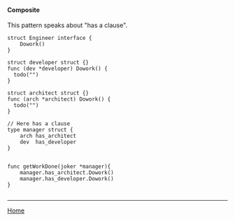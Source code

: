 #### Composite

This pattern speaks about "has a clause".

```
struct Engineer interface {
    Dowork()
}

struct developer struct {}
func (dev *developer) Dowork() {
  todo("")
}

struct architect struct {}
func (arch *architect) Dowork() {
  todo("")
}

// Here has a clause 
type manager struct {
    arch has_architect
    dev  has_developer
}


func getWorkDone(joker *manager){
    manager.has_architect.Dowork()
    manager.has_developer.Dowork()
}


```

----
[Home](../../README.md)
